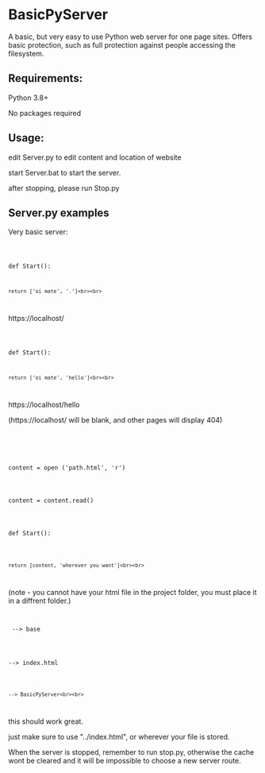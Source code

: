 # BasicPyServer
A basic, but very easy to use Python web server for one page sites. Offers basic protection, such as full protection against people accessing the filesystem.

## Requirements:
Python 3.8+

No packages required

## Usage:
edit Server.py to edit content and location of website

start Server.bat to start the server.

after stopping, please run Stop.py

## Server.py examples

Very basic server:

<code>
    
def Start():
    
    return ['oi mate', '.']<br><br>
    
</code>

https://localhost/


<code>
    
def Start():
    
    return ['oi mate', 'hello']<br><br>
    
</code>

https://localhost/hello

(https://localhost/ will be blank, and other pages will display 404)


<code><br><br>
    
content = open ('path.html', 'r')<br><br>
    
content = content.read()<br><br>
    
def Start():<br><br>
    
    return [content, 'wherever you want']<br><br>
    
</code>

(note - you cannot have your html file in the project folder, you must place it in a diffrent folder.)

<code><br><br>
--> base<br><br>
    
--> index.html<br><br>
    
    --> BasicPyServer<br><br>
    
</code>

this should work great.

just make sure to use "../index.html", or wherever your file is stored.

When the server is stopped, remember to run stop.py, otherwise the cache wont be cleared and it will be impossible to choose a new server route.



